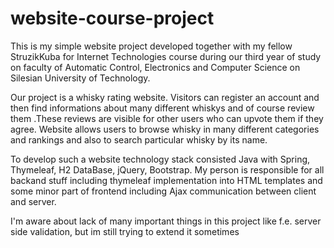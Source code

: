 # website-course-project

This is my simple website project developed together with my fellow StruzikKuba for Internet Technologies course during our third year of study on
faculty of Automatic Control, Electronics and Computer Science on Silesian University of Technology. 

Our project is a whisky rating website. Visitors can register an account and then find informations about many different whiskys and of course review them .These reviews are visible for other users who can upvote them if they agree. Website allows users to browse whisky in many different categories and rankings and also to search particular whisky by its name. 

To develop such a website technology stack consisted Java with Spring, Thymeleaf, H2 DataBase, jQuery, Bootstrap. My person is responsible for all backand stuff including thymeleaf implementation into HTML templates and some minor part of frontend including Ajax communication between client and server. 

I'm aware about lack of many important things in this project like f.e. server side validation, but im still trying to extend it sometimes
